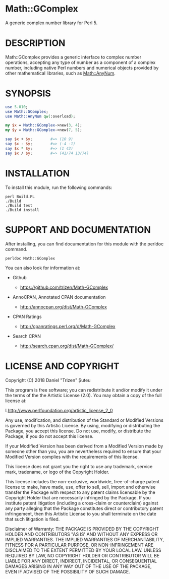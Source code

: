 # Math::GComplex

A generic complex number library for Perl 5.

# DESCRIPTION

Math::GComplex provides a generic interface to complex number operations, accepting any type of number as a component of a complex number, including native Perl numbers and numerical objects provided by other mathematical libraries, such as [Math::AnyNum](https://metacpan.org/release/Math-AnyNum).

# SYNOPSIS

```perl
use 5.010;
use Math::GComplex;
use Math::AnyNum qw(:overload);

my $x = Math::GComplex->new(3, 4);
my $y = Math::GComplex->new(7, 5);

say $x + $y;        #=> (10 9)
say $x - $y;        #=> (-4 -1)
say $x * $y;        #=> (1 43)
say $x / $y;        #=> (41/74 13/74)
```

# INSTALLATION

To install this module, run the following commands:

    perl Build.PL
    ./Build
    ./Build test
    ./Build install

# SUPPORT AND DOCUMENTATION

After installing, you can find documentation for this module with the
perldoc command.

    perldoc Math::GComplex

You can also look for information at:

* Github
    - https://github.com/trizen/Math-GComplex

* AnnoCPAN, Annotated CPAN documentation
    - http://annocpan.org/dist/Math-GComplex

* CPAN Ratings
    - http://cpanratings.perl.org/d/Math-GComplex

* Search CPAN
    - http://search.cpan.org/dist/Math-GComplex/

# LICENSE AND COPYRIGHT

Copyright (C) 2018 Daniel "Trizen" Șuteu

This program is free software; you can redistribute it and/or modify it
under the terms of the the Artistic License (2.0). You may obtain a
copy of the full license at:

L<http://www.perlfoundation.org/artistic_license_2_0>

Any use, modification, and distribution of the Standard or Modified
Versions is governed by this Artistic License. By using, modifying or
distributing the Package, you accept this license. Do not use, modify,
or distribute the Package, if you do not accept this license.

If your Modified Version has been derived from a Modified Version made
by someone other than you, you are nevertheless required to ensure that
your Modified Version complies with the requirements of this license.

This license does not grant you the right to use any trademark, service
mark, tradename, or logo of the Copyright Holder.

This license includes the non-exclusive, worldwide, free-of-charge
patent license to make, have made, use, offer to sell, sell, import and
otherwise transfer the Package with respect to any patent claims
licensable by the Copyright Holder that are necessarily infringed by the
Package. If you institute patent litigation (including a cross-claim or
counterclaim) against any party alleging that the Package constitutes
direct or contributory patent infringement, then this Artistic License
to you shall terminate on the date that such litigation is filed.

Disclaimer of Warranty: THE PACKAGE IS PROVIDED BY THE COPYRIGHT HOLDER
AND CONTRIBUTORS "AS IS' AND WITHOUT ANY EXPRESS OR IMPLIED WARRANTIES.
THE IMPLIED WARRANTIES OF MERCHANTABILITY, FITNESS FOR A PARTICULAR
PURPOSE, OR NON-INFRINGEMENT ARE DISCLAIMED TO THE EXTENT PERMITTED BY
YOUR LOCAL LAW. UNLESS REQUIRED BY LAW, NO COPYRIGHT HOLDER OR
CONTRIBUTOR WILL BE LIABLE FOR ANY DIRECT, INDIRECT, INCIDENTAL, OR
CONSEQUENTIAL DAMAGES ARISING IN ANY WAY OUT OF THE USE OF THE PACKAGE,
EVEN IF ADVISED OF THE POSSIBILITY OF SUCH DAMAGE.
